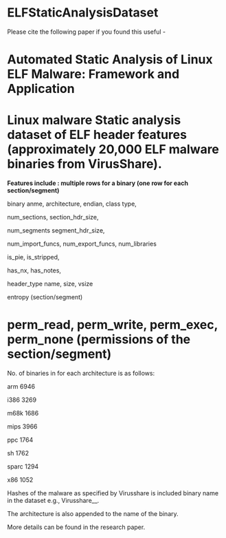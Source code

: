 # ELFStaticAnalysisDataset
Please cite the following paper if you found this useful - 

**Automated Static Analysis of Linux ELF Malware: Framework and Application**
=============================================================================
Linux malware Static analysis dataset of ELF header features (approximately 20,000 ELF malware binaries from VirusShare).
========================================================================================================================
**Features include : multiple rows for a binary (one row for each section/segment)**

binary anme, architecture,	endian,	class	type,	

num_sections,	section_hdr_size,

num_segments	segment_hdr_size,

num_import_funcs,	num_export_funcs,	num_libraries

is_pie,	is_stripped,	

has_nx,	has_notes,	

header_type	name,	size,	vsize	

entropy (section/segment)

perm_read,	perm_write,	perm_exec,	perm_none (permissions of the section/segment)
=====================================================================================================================


No. of binaries in for each architecture is as follows:

arm	  6946

i386	3269

m68k	1686

mips	3966

ppc	  1764

sh	  1762

sparc	1294

x86	  1052

Hashes of the malware as specified by Virusshare is included binary name in the dataset e.g., Virusshare_<hash>_<arch>.

The architecture is also appended to the name of the binary.

More details can be found in the research paper.



